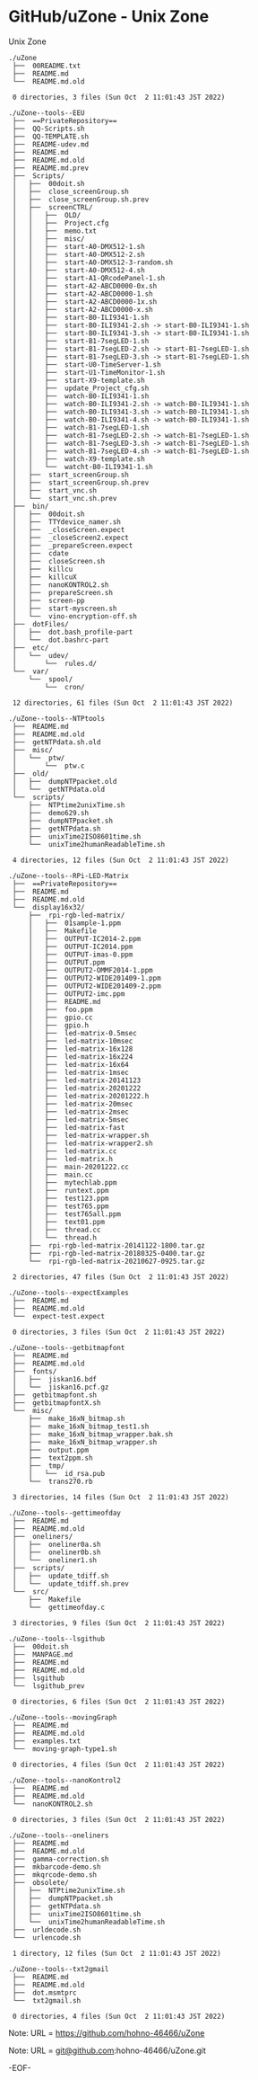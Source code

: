 # GitHub/uZone - Unix Zone

Unix Zone

    ./uZone
     ├──  00README.txt
     ├──  README.md
     └──  README.md.old
     
     0 directories, 3 files (Sun Oct  2 11:01:43 JST 2022)

    ./uZone--tools--EEU
     ├──  ==PrivateRepository==
     ├──  QQ-Scripts.sh
     ├──  QQ-TEMPLATE.sh
     ├──  README-udev.md
     ├──  README.md
     ├──  README.md.old
     ├──  README.md.prev
     ├──  Scripts/
     │   ├──  00doit.sh
     │   ├──  close_screenGroup.sh
     │   ├──  close_screenGroup.sh.prev
     │   ├──  screenCTRL/
     │   │   ├──  OLD/
     │   │   ├──  Project.cfg
     │   │   ├──  memo.txt
     │   │   ├──  misc/
     │   │   ├──  start-A0-DMX512-1.sh
     │   │   ├──  start-A0-DMX512-2.sh
     │   │   ├──  start-A0-DMX512-3-random.sh
     │   │   ├──  start-A0-DMX512-4.sh
     │   │   ├──  start-A1-QRcodePanel-1.sh
     │   │   ├──  start-A2-ABCD0000-0x.sh
     │   │   ├──  start-A2-ABCD0000-1.sh
     │   │   ├──  start-A2-ABCD0000-1x.sh
     │   │   ├──  start-A2-ABCD0000-x.sh
     │   │   ├──  start-B0-ILI9341-1.sh
     │   │   ├──  start-B0-ILI9341-2.sh -> start-B0-ILI9341-1.sh
     │   │   ├──  start-B0-ILI9341-3.sh -> start-B0-ILI9341-1.sh
     │   │   ├──  start-B1-7segLED-1.sh
     │   │   ├──  start-B1-7segLED-2.sh -> start-B1-7segLED-1.sh
     │   │   ├──  start-B1-7segLED-3.sh -> start-B1-7segLED-1.sh
     │   │   ├──  start-U0-TimeServer-1.sh
     │   │   ├──  start-U1-TimeMonitor-1.sh
     │   │   ├──  start-X9-template.sh
     │   │   ├──  update_Project_cfg.sh
     │   │   ├──  watch-B0-ILI9341-1.sh
     │   │   ├──  watch-B0-ILI9341-2.sh -> watch-B0-ILI9341-1.sh
     │   │   ├──  watch-B0-ILI9341-3.sh -> watch-B0-ILI9341-1.sh
     │   │   ├──  watch-B0-ILI9341-4.sh -> watch-B0-ILI9341-1.sh
     │   │   ├──  watch-B1-7segLED-1.sh
     │   │   ├──  watch-B1-7segLED-2.sh -> watch-B1-7segLED-1.sh
     │   │   ├──  watch-B1-7segLED-3.sh -> watch-B1-7segLED-1.sh
     │   │   ├──  watch-B1-7segLED-4.sh -> watch-B1-7segLED-1.sh
     │   │   ├──  watch-X9-template.sh
     │   │   └──  watcht-B0-ILI9341-1.sh
     │   ├──  start_screenGroup.sh
     │   ├──  start_screenGroup.sh.prev
     │   ├──  start_vnc.sh
     │   └──  start_vnc.sh.prev
     ├──  bin/
     │   ├──  00doit.sh
     │   ├──  TTYdevice_namer.sh
     │   ├──  _closeScreen.expect
     │   ├──  _closeScreen2.expect
     │   ├──  _prepareScreen.expect
     │   ├──  cdate
     │   ├──  closeScreen.sh
     │   ├──  killcu
     │   ├──  killcuX
     │   ├──  nanoKONTROL2.sh
     │   ├──  prepareScreen.sh
     │   ├──  screen-pp
     │   ├──  start-myscreen.sh
     │   └──  vino-encryption-off.sh
     ├──  dotFiles/
     │   ├──  dot.bash_profile-part
     │   └──  dot.bashrc-part
     ├──  etc/
     │   └──  udev/
     │       └──  rules.d/
     └──  var/
         └──  spool/
             └──  cron/
     
     12 directories, 61 files (Sun Oct  2 11:01:43 JST 2022)

    ./uZone--tools--NTPtools
     ├──  README.md
     ├──  README.md.old
     ├──  getNTPdata.sh.old
     ├──  misc/
     │   └──  ptw/
     │       └──  ptw.c
     ├──  old/
     │   ├──  dumpNTPpacket.old
     │   └──  getNTPdata.old
     └──  scripts/
         ├──  NTPtime2unixTime.sh
         ├──  demo629.sh
         ├──  dumpNTPpacket.sh
         ├──  getNTPdata.sh
         ├──  unixTime2ISO8601time.sh
         └──  unixTime2humanReadableTime.sh
     
     4 directories, 12 files (Sun Oct  2 11:01:43 JST 2022)

    ./uZone--tools--RPi-LED-Matrix
     ├──  ==PrivateRepository==
     ├──  README.md
     ├──  README.md.old
     └──  display16x32/
         ├──  rpi-rgb-led-matrix/
         │   ├──  01sample-1.ppm
         │   ├──  Makefile
         │   ├──  OUTPUT-IC2014-2.ppm
         │   ├──  OUTPUT-IC2014.ppm
         │   ├──  OUTPUT-imas-0.ppm
         │   ├──  OUTPUT.ppm
         │   ├──  OUTPUT2-OMMF2014-1.ppm
         │   ├──  OUTPUT2-WIDE201409-1.ppm
         │   ├──  OUTPUT2-WIDE201409-2.ppm
         │   ├──  OUTPUT2-imc.ppm
         │   ├──  README.md
         │   ├──  foo.ppm
         │   ├──  gpio.cc
         │   ├──  gpio.h
         │   ├──  led-matrix-0.5msec
         │   ├──  led-matrix-10msec
         │   ├──  led-matrix-16x128
         │   ├──  led-matrix-16x224
         │   ├──  led-matrix-16x64
         │   ├──  led-matrix-1msec
         │   ├──  led-matrix-20141123
         │   ├──  led-matrix-20201222
         │   ├──  led-matrix-20201222.h
         │   ├──  led-matrix-20msec
         │   ├──  led-matrix-2msec
         │   ├──  led-matrix-5msec
         │   ├──  led-matrix-fast
         │   ├──  led-matrix-wrapper.sh
         │   ├──  led-matrix-wrapper2.sh
         │   ├──  led-matrix.cc
         │   ├──  led-matrix.h
         │   ├──  main-20201222.cc
         │   ├──  main.cc
         │   ├──  mytechlab.ppm
         │   ├──  runtext.ppm
         │   ├──  test123.ppm
         │   ├──  test765.ppm
         │   ├──  test765all.ppm
         │   ├──  text01.ppm
         │   ├──  thread.cc
         │   └──  thread.h
         ├──  rpi-rgb-led-matrix-20141122-1800.tar.gz
         ├──  rpi-rgb-led-matrix-20180325-0400.tar.gz
         └──  rpi-rgb-led-matrix-20210627-0925.tar.gz
     
     2 directories, 47 files (Sun Oct  2 11:01:43 JST 2022)

    ./uZone--tools--expectExamples
     ├──  README.md
     ├──  README.md.old
     └──  expect-test.expect
     
     0 directories, 3 files (Sun Oct  2 11:01:43 JST 2022)

    ./uZone--tools--getbitmapfont
     ├──  README.md
     ├──  README.md.old
     ├──  fonts/
     │   ├──  jiskan16.bdf
     │   └──  jiskan16.pcf.gz
     ├──  getbitmapfont.sh
     ├──  getbitmapfontX.sh
     └──  misc/
         ├──  make_16xN_bitmap.sh
         ├──  make_16xN_bitmap_test1.sh
         ├──  make_16xN_bitmap_wrapper.bak.sh
         ├──  make_16xN_bitmap_wrapper.sh
         ├──  output.ppm
         ├──  text2ppm.sh
         ├──  tmp/
         │   └──  id_rsa.pub
         └──  trans270.rb
     
     3 directories, 14 files (Sun Oct  2 11:01:43 JST 2022)

    ./uZone--tools--gettimeofday
     ├──  README.md
     ├──  README.md.old
     ├──  oneliners/
     │   ├──  oneliner0a.sh
     │   ├──  oneliner0b.sh
     │   └──  oneliner1.sh
     ├──  scripts/
     │   ├──  update_tdiff.sh
     │   └──  update_tdiff.sh.prev
     └──  src/
         ├──  Makefile
         └──  gettimeofday.c
     
     3 directories, 9 files (Sun Oct  2 11:01:43 JST 2022)

    ./uZone--tools--lsgithub
     ├──  00doit.sh
     ├──  MANPAGE.md
     ├──  README.md
     ├──  README.md.old
     ├──  lsgithub
     └──  lsgithub_prev
     
     0 directories, 6 files (Sun Oct  2 11:01:43 JST 2022)

    ./uZone--tools--movingGraph
     ├──  README.md
     ├──  README.md.old
     ├──  examples.txt
     └──  moving-graph-type1.sh
     
     0 directories, 4 files (Sun Oct  2 11:01:43 JST 2022)

    ./uZone--tools--nanoKontrol2
     ├──  README.md
     ├──  README.md.old
     └──  nanoKONTROL2.sh
     
     0 directories, 3 files (Sun Oct  2 11:01:43 JST 2022)

    ./uZone--tools--oneliners
     ├──  README.md
     ├──  README.md.old
     ├──  gamma-correction.sh
     ├──  mkbarcode-demo.sh
     ├──  mkqrcode-demo.sh
     ├──  obsolete/
     │   ├──  NTPtime2unixTime.sh
     │   ├──  dumpNTPpacket.sh
     │   ├──  getNTPdata.sh
     │   ├──  unixTime2ISO8601time.sh
     │   └──  unixTime2humanReadableTime.sh
     ├──  urldecode.sh
     └──  urlencode.sh
     
     1 directory, 12 files (Sun Oct  2 11:01:43 JST 2022)

    ./uZone--tools--txt2gmail
     ├──  README.md
     ├──  README.md.old
     ├──  dot.msmtprc
     └──  txt2gmail.sh
     
     0 directories, 4 files (Sun Oct  2 11:01:43 JST 2022)


Note: URL = https://github.com/hohno-46466/uZone

Note: URL = git@github.com:hohno-46466/uZone.git

-EOF-
